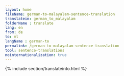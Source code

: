 ```yaml
---
layout: home
fileName: german-to-malayalam-sentence-translation
translatein: german_to_malayalam
folderName : translate
lang: en
from: de
to: ml
langName : german-to
permalink: /german-to-malayalam-sentence-translation
tool: sentence-translations
nointernationalization: true
---
```

{% include section/translateinto.html %}
